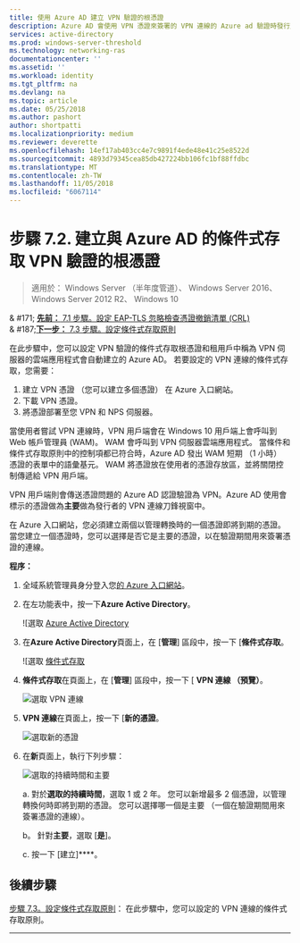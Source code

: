 ```yaml
---
title: 使用 Azure AD 建立 VPN 驗證的根憑證
description: Azure AD 會使用 VPN 憑證來簽署的 VPN 連線的 Azure ad 驗證時發行至 Windows 10 用戶端憑證。 標示為主要的憑證是使用 Azure AD 簽發者。
services: active-directory
ms.prod: windows-server-threshold
ms.technology: networking-ras
documentationcenter: ''
ms.assetid: ''
ms.workload: identity
ms.tgt_pltfrm: na
ms.devlang: na
ms.topic: article
ms.date: 05/25/2018
ms.author: pashort
author: shortpatti
ms.localizationpriority: medium
ms.reviewer: deverette
ms.openlocfilehash: 14ef17ab403cc4e7c9891f4ede48e41c25e8522d
ms.sourcegitcommit: 4893d79345cea85db427224bb106fc1bf88ffdbc
ms.translationtype: MT
ms.contentlocale: zh-TW
ms.lasthandoff: 11/05/2018
ms.locfileid: "6067114"
---
```

# 步驟 7.2. 建立與 Azure AD 的條件式存取 VPN 驗證的根憑證

>適用於： Windows Server （半年度管道）、 Windows Server 2016、 Windows Server 2012 R2、 Windows 10

& #171; [**先前：** 7.1 步驟。設定 EAP-TLS 忽略檢查憑證撤銷清單 (CRL)](vpn-config-eap-tls-to-ignore-crl-checking.md)<br>
& #187;[**下一步：** 7.3 步驟。設定條件式存取原則](vpn-config-conditional-access-policy.md)

在此步驟中，您可以設定 VPN 驗證的條件式存取根憑證和租用戶中稱為 VPN 伺服器的雲端應用程式會自動建立的 Azure AD。 若要設定的 VPN 連線的條件式存取，您需要：

1. 建立 VPN 憑證 （您可以建立多個憑證） 在 Azure 入口網站。
2. 下載 VPN 憑證。
2. 將憑證部署至您 VPN 和 NPS 伺服器。

當使用者嘗試 VPN 連線時，VPN 用戶端會在 Windows 10 用戶端上會呼叫到 Web 帳戶管理員 (WAM)。 WAM 會呼叫到 VPN 伺服器雲端應用程式。 當條件和條件式存取原則中的控制項都已符合時，Azure AD 發出 WAM 短期 （1 小時） 憑證的表單中的語彙基元。 WAM 將憑證放在使用者的憑證存放區，並將關閉控制傳遞給 VPN 用戶端。  

VPN 用戶端則會傳送憑證問題的 Azure AD 認證驗證為 VPN。Azure AD 使用會標示的憑證做為**主要**做為發行者的 VPN 連線刀鋒視窗中。 

在 Azure 入口網站，您必須建立兩個以管理轉換時的一個憑證即將到期的憑證。 當您建立一個憑證時，您可以選擇是否它是主要的憑證，以在驗證期間用來簽署憑證的連線。

**程序：**

1. 全域系統管理員身分登入您[的 Azure 入口網站](https://portal.azure.com)。

2. 在左功能表中，按一下**Azure Active Directory**。 

    ![選取 [Azure Active Directory](../../media/Always-On-Vpn/01.png)

3. 在**Azure Active Directory**頁面上，在 [**管理**] 區段中，按一下 [**條件式存取**。

    ![選取 [條件式存取](../../media/Always-On-Vpn/02.png)

4. **條件式存取**在頁面上，在 [**管理**] 區段中，按一下 [ **VPN 連線 （預覽）**。

    ![選取 VPN 連線](../../media/Always-On-Vpn/03.png)

5. **VPN 連線**在頁面上，按一下 [**新的憑證**。

    ![選取新的憑證](../../media/Always-On-Vpn/04.png)

6. 在**新**頁面上，執行下列步驟：

    ![選取的持續時間和主要](../../media/Always-On-Vpn/05.png)

    a. 對於**選取的持續時間**，選取 1 或 2 年。 您可以新增最多 2 個憑證，以管理轉換何時即將到期的憑證。 您可以選擇哪一個是主要 （一個在驗證期間用來簽署憑證的連線）。

    b。 針對**主要**，選取 [**是**]。

    c. 按一下 \[建立\]****。

## 後續步驟
[步驟 7.3。設定條件式存取原則](vpn-config-conditional-access-policy.md)： 在此步驟中，您可以設定的 VPN 連線的條件式存取原則。 

---